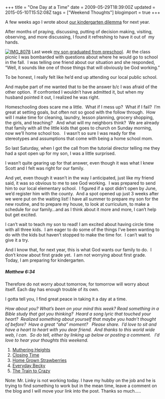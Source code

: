 +++
title = "One Day at a Time"
date = 2009-05-29T18:39:00Z
updated = 2015-05-10T15:52:08Z
tags = ["Weekend Thoughts"]
blogimport = true 
+++

A few weeks ago I wrote about [our kindergarten dilemma](http://lifeatthecircus.com/2009/05/15/weekend-thoughts-waiting-on-his-timing/) for next year.  

After months of praying, discussing, putting of decision making, visiting, observing, and more discussing, I found it refreshing to have it out of  my hands.  

[![IMG_8078](https://latc.s3.amazonaws.com/wp-content/uploads/2009/05/img-8078-thumb.jpg "IMG_8078")](https://latc.s3.amazonaws.com/wp-content/uploads/2009/05/img-8078.jpg) Last week [my son graduated from preschool](http://lifeatthecircus.com/2009/05/22/pomp-and-circumstance/).  At the class picnic I was bombarded with questions about where he would go to school in the fall.  I was telling one friend about our situation and she responded, “Well, it sounds like one of those things that will obviously be God working.”  

To be honest, I really felt like he’d end up attending our local public school.  

And maybe part of me wanted that to be the answer b/c I was afraid of the other option.  If confronted I wouldn’t have admitted it, but when my husband pointed it out, I realized he was right.  

Homeschooling does scare me a little.  What if I mess up?  What if I fail?  I’m great at setting goals, but often not so good with the follow through.  How will I make time for cleaning, laundry, lesson planning, grocery shopping, the girls, and teaching?   And what will my neighbors think?  We are already that family with all the little kids that goes to church on Sunday morning, now we’ll home school too.   I wasn’t so sure I was ready for the stereotypes and assumptions that come with being a home school mom.  

So last Saturday, when I got the call from the tutorial director telling me they had a spot open up for my son, I was a little surprised.  

I wasn’t quite gearing up for that answer, even though it was what I knew Scott and I felt was right for our family.  

And yet, even though it wasn’t in the way I anticipated, just like my friend said, it was so obvious to me to see God working.  I was prepared to send him to our local elementary school.  I figured if a spot didn’t open by June, we’d register him with the county.  And a spot opened up just 3 weeks after we were put on the waiting list! I have all summer to prepare my son for the new routine, and to prepare my house, to look at curriculum, to make a schedule for our family…and as I think about it more and more, I can’t help but get excited.  

I can’t wait to teach my son to read! I am excited about having circle time with all three kids.  I am eager to do some of the things I’ve been wanting to do with the kids but haven’t stopped to make the time for.  I can’t wait to give it a try.  

And I know that, for next year, this is what God wants our family to do.  I don’t know about first grade yet.  I am not worrying about first grade.  Today, I am preparing for kindergarten.  

##### Matthew 6:34

Therefore do not worry about tomorrow, for tomorrow will worry about itself. Each day has enough trouble of its own.

I gotta tell you, I find great peace in taking it a day at a time.

_How about you? What’s been on your mind this week? Read something in a Bible study that got you thinking?  Heard a song lyric that touched your heart?  Realized something about yourself that maybe you hadn’t thought of before?  Have a great “aha” moment?   Please share.  I’d love to sit and have a heart to heart with you dear friend.  And thanks to this world wide web, I can.  So do tell, either by linking up below or posting a comment.   I’d love to hear your thoughts this weekend._

1)  [Muthering Heights](http://mutheringheights.blogspot.com/2009/05/weekend-thoughts-trust.html)  
2)  [Closing Time](http://www.herewegomoms.com/2009/05/weekend-thoughts-desires-of-her-heart.html)  
3)  [Home Grown Strawberries](http://homegrownstrawberries.blogspot.com/2009/05/mommy-momment-justification-and.html)  
4)  [Everyday Becky](http://everydaybecky.blogspot.com/2009/05/he-is-not-tame-lion.html)  
5)  [The Train to Crazy](http://thetraintocrazy.typepad.com/the_train_to_crazy/2009/05/thankful.html)  

Note:  Mr. Linky is not working today.  I have my hubby on the job and he is trying to find something to work but in the mean time, leave a comment on the blog and I will move your link into the post.  Thanks so much.....


